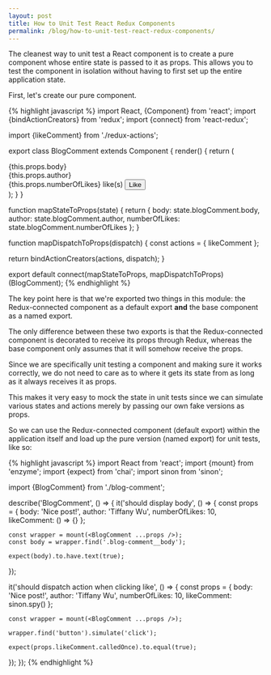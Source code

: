 ```yaml
---
layout: post
title: How to Unit Test React Redux Components
permalink: /blog/how-to-unit-test-react-redux-components/
---
```


The cleanest way to unit test a React component is to create a pure
component whose entire state is passed to it as props. This allows
you to test the component in isolation without having to first set
up the entire application state.

First, let's create our pure component.

{% highlight javascript %}
import React, {Component} from 'react';
import {bindActionCreators} from 'redux';
import {connect} from 'react-redux';

import {likeComment} from './redux-actions';

export class BlogComment extends Component {
  render() {
    return (
      <div className="blog-comment">
        <div className="blog-comment__body">{this.props.body}</div>
        <div className="blog-comment__author">{this.props.author}</div>
        <div className="blog-comment__footer">
          <span>{this.props.numberOfLikes} like(s)</span>
          <button type="button" onClick={this.props.likeComment}>Like</button>
        </div>
      </div>
    );
  }
}

function mapStateToProps(state) {
  return {
    body: state.blogComment.body,
    author: state.blogComment.author,
    numberOfLikes: state.blogComment.numberOfLikes
  };
}

function mapDispatchToProps(dispatch) {
  const actions = {
    likeComment
  };

  return bindActionCreators(actions, dispatch);
}

export default connect(mapStateToProps, mapDispatchToProps)(BlogComment);
{% endhighlight %}

The key point here is that we're exported two things in this module: the
Redux-connected component as a default export **and** the base component as
a named export.

The only difference between these two exports is that the Redux-connected
component is decorated to receive its props through Redux, whereas the base
component only assumes that it will somehow receive the props.

Since we are specifically unit testing a component and making sure it works
correctly, we do not need to care as to where it gets its state from as long as it
always receives it as props.

This makes it very easy to mock the state in unit tests since we can simulate
various states and actions merely by passing our own fake versions as props.

So we can use the Redux-connected component (default export) within the
application itself and load up the pure version (named export) for unit tests,
like so:

{% highlight javascript %}
import React from 'react';
import {mount} from 'enzyme';
import {expect} from 'chai';
import sinon from 'sinon';

import {BlogComment} from './blog-comment';

describe('BlogComment', () => {
  it('should display body', () => {
    const props = {
      body: 'Nice post!',
      author: 'Tiffany Wu',
      numberOfLikes: 10,
      likeComment: () => {}
    };

    const wrapper = mount(<BlogComment ...props />);
    const body = wrapper.find('.blog-comment__body');

    expect(body).to.have.text(true);
  });

  it('should dispatch action when clicking like', () => {
    const props = {
      body: 'Nice post!',
      author: 'Tiffany Wu',
      numberOfLikes: 10,
      likeComment: sinon.spy()
    };

    const wrapper = mount(<BlogComment ...props />);

    wrapper.find('button').simulate('click');

    expect(props.likeComment.calledOnce).to.equal(true);
  });
});
{% endhighlight %}
